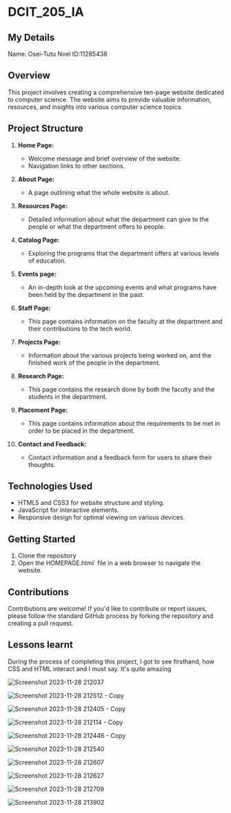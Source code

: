 # DCIT_205_IA
## My Details
Name: Osei-Tutu Noel
ID:11285438
## Overview

This project involves creating a comprehensive ten-page website dedicated to computer science. The website aims to provide valuable information, resources, and insights into various computer science topics.

## Project Structure

1. **Home Page:**
   - Welcome message and brief overview of the website.
   - Navigation links to other sections.

2. **About Page:**
   - A page outlining what the whole website is about.

3. **Resources Page:**
   - Detailed information about what the department can give to the people or what the department offers to people.

4. **Catalog Page:**
   - Exploring the programs that the department offers at various levels of education.

5. **Events page:**
   - An in-depth look at the upcoming events and what programs have been held by the department in the past.

6. **Staff Page:**
   - This page contains information on the faculty at the department and their contributions to the tech world.

7. **Projects Page:**
   - Information about the various projects being worked on, and the finished work of the people in the department.

8. **Research Page:**
   - This page contains the research done by both the faculty and the students in the department.

9. **Placement Page:**
   - This page contains information about the requirements to be met in order to be placed in the department.

10. **Contact and Feedback:**
    - Contact information and a feedback form for users to share their thoughts.

## Technologies Used

- HTML5 and CSS3 for website structure and styling.
- JavaScript for interactive elements.
- Responsive design for optimal viewing on various devices.

## Getting Started

1. Clone the repository 
2. Open the HOMEPAGE.html` file in a web browser to navigate the website.

## Contributions

Contributions are welcome! If you'd like to contribute or report issues, please follow the standard GitHub process by forking the repository and creating a pull request.

## Lessons learnt

During the process of completing this project, I got to see firsthand, how CSS and HTML interact and I must say.
It's quite amazing




![Screenshot 2023-11-28 212037](https://github.com/Cyclopsman/11285438_DCIT205/assets/151868524/143740db-dc73-4264-ac55-50c98c4e837b)

![Screenshot 2023-11-28 212512 - Copy](https://github.com/Cyclopsman/11285438_DCIT205/assets/151868524/5d3a888a-1e68-4a99-a926-1302d5eb315e)

![Screenshot 2023-11-28 212405 - Copy](https://github.com/Cyclopsman/11285438_DCIT205/assets/151868524/533da0f1-dc17-4f06-a15c-4de0d88f3ccf)

![Screenshot 2023-11-28 212114 - Copy](https://github.com/Cyclopsman/11285438_DCIT205/assets/151868524/4791372d-e181-4e1a-a2bc-e4387e9f856f)

![Screenshot 2023-11-28 212446 - Copy](https://github.com/Cyclopsman/11285438_DCIT205/assets/151868524/52ed07b3-21d8-4dbf-bbef-180c507ac6f1)

![Screenshot 2023-11-28 212540](https://github.com/Cyclopsman/11285438_DCIT205/assets/151868524/0c97ccff-7541-4a15-aa19-d6fd8c5c2b28)

![Screenshot 2023-11-28 212607](https://github.com/Cyclopsman/11285438_DCIT205/assets/151868524/440cdd3a-0c83-4089-bf5b-498846882fe1)

![Screenshot 2023-11-28 212627](https://github.com/Cyclopsman/11285438_DCIT205/assets/151868524/9b7e7b48-6a94-4519-b2a3-1657eff3c4de)

![Screenshot 2023-11-28 212709](https://github.com/Cyclopsman/11285438_DCIT205/assets/151868524/8f0abede-ecf7-472b-8758-f0bf4ea83208)

![Screenshot 2023-11-28 213902](https://github.com/Cyclopsman/11285438_DCIT205/assets/151868524/bf75c52c-05ed-4d25-bfe6-66f026782843)










